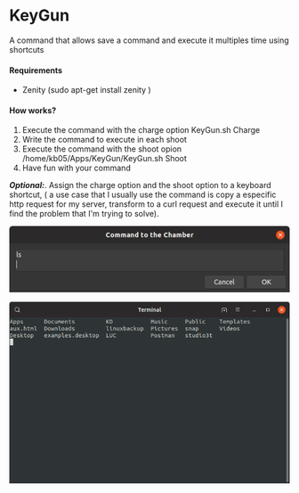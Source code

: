 # KeyGun
A command that allows save a command and execute it multiples time using shortcuts

#### Requirements

* Zenity (sudo apt-get install zenity )

#### How works?

1. Execute the command with the charge option KeyGun.sh Charge
2. Write the command to execute in each shoot
3. Execute the command with the shoot opion /home/kb05/Apps/KeyGun/KeyGun.sh Shoot
4. Have fun with your command

***Optional:***. Assign the charge option and the shoot option to a keyboard shortcut, ( a use case that I usually use the command is copy a especific http request for my server, transform to a curl request and execute it until I find the problem that I'm trying to solve).


![Script-Image](https://raw.githubusercontent.com/kb05/KeyGun/master/images/Charge.png)

![Script-Image](https://raw.githubusercontent.com/kb05/KeyGun/master/images/Shoot.png)

